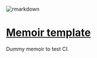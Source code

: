 ![rmarkdown](https://github.com/EricMarcon/ci_memoir/workflows/rmarkdown/badge.svg)

# [Memoir template](https://EricMarcon.github.io/ci_memoir/index.html)

Dummy memoir to test CI.
